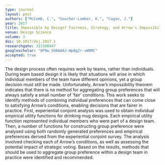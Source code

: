 ```yaml
---
type: journal
layout: post
authors: ["McComb, C.", "Goucher-Lamber, K.", "Cagan, J."]
year: 2017
title: Impossible by Design? Fairness, Strategy, and Arrow's Impossibility Theorem
venue: Design Science
volume: 3
doi: 10.1017/dsj.2017.1
researchgate: 313108947
googlescholar: "0P9w_S0AAAAJ:Wp0gIr-vW9MC"
accepted: true
---
```

The design process often requires work by teams, rather than individuals. During team based design it is likely that situations will arise in which individual members of the team have different opinions, yet a group decision must still be made. Unfortunately, Arrow’s impossibility theorem indicates that there is no method for aggregating group preferences that will always satisfy a small number of ‘fair’ conditions. This work seeks to identify methods of combining individual preferences that can come close to satisfying Arrow’s conditions, enabling decisions that are fairer in practice. First, experiential conjoint analysis was used to obtain individual empirical utility functions for drinking mug designs. Each empirical utility function represented individual members who were part of a design team. Then, a number of functions for constructing group preference were analysed using both randomly generated preferences and empirical preferences derived from the experiential conjoint survey. The analysis involved checking each of Arrow’s conditions, as well as assessing the potential impact of strategic voting. Based on the results, methods that should be used to aggregate group preference within a design team in practice were identified and recommended.
